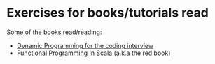 # Exercises for books/tutorials read

Some of the books read/reading:

* [Dynamic Programming for the coding
interview](https://www.amazon.com.au/Dynamic-Programming-Coding-Interviews-Bottom-Up-ebook/dp/B06XZ61CMP)
* [Functional Programming In
Scala](https://www.amazon.com/Functional-Programming-Scala-Paul-Chiusano/dp/1617290653)
(a.k.a the red book)


